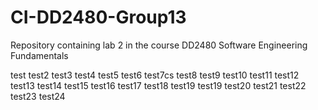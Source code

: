 # CI-DD2480-Group13
Repository containing lab 2 in the course DD2480 Software Engineering Fundamentals

test
test2
test3
test4
test5
test6
test7cs
test8
test9
test10
test11
test12
test13
test14
test15
test16
test17
test18
test19
test19
test20
test21
test22
test23
test24
